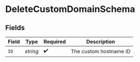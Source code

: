 # DeleteCustomDomainSchema


## Fields

| Field                  | Type                   | Required               | Description            |
| ---------------------- | ---------------------- | ---------------------- | ---------------------- |
| `ID`                   | *string*               | :heavy_check_mark:     | The custom hostname ID |